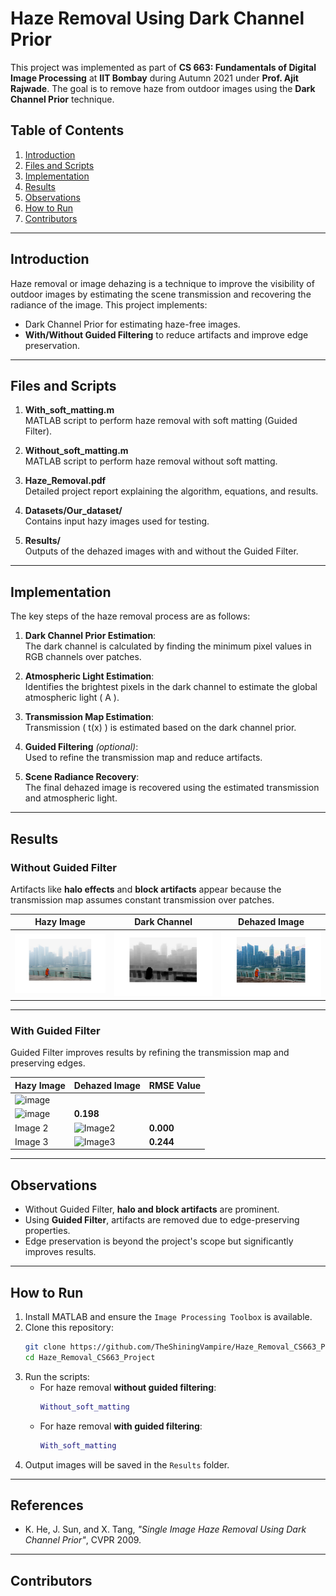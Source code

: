 # Haze Removal Using Dark Channel Prior

This project was implemented as part of **CS 663: Fundamentals of Digital Image Processing** at **IIT Bombay** during Autumn 2021 under **Prof. Ajit Rajwade**. The goal is to remove haze from outdoor images using the **Dark Channel Prior** technique.

## Table of Contents
1. [Introduction](#introduction)
2. [Files and Scripts](#files-and-scripts)
3. [Implementation](#implementation)
4. [Results](#results)
5. [Observations](#observations)
6. [How to Run](#how-to-run)
7. [Contributors](#contributors)

---

## Introduction

Haze removal or image dehazing is a technique to improve the visibility of outdoor images by estimating the scene transmission and recovering the radiance of the image. This project implements:
- Dark Channel Prior for estimating haze-free images.
- **With/Without Guided Filtering** to reduce artifacts and improve edge preservation.

---

## Files and Scripts

1. **With_soft_matting.m**  
   MATLAB script to perform haze removal with soft matting (Guided Filter).

2. **Without_soft_matting.m**  
   MATLAB script to perform haze removal without soft matting.

3. **Haze_Removal.pdf**  
   Detailed project report explaining the algorithm, equations, and results.

4. **Datasets/Our_dataset/**  
   Contains input hazy images used for testing.

5. **Results/**  
   Outputs of the dehazed images with and without the Guided Filter.

---

## Implementation

The key steps of the haze removal process are as follows:

1. **Dark Channel Prior Estimation**:  
   The dark channel is calculated by finding the minimum pixel values in RGB channels over patches.

2. **Atmospheric Light Estimation**:  
   Identifies the brightest pixels in the dark channel to estimate the global atmospheric light \( A \).

3. **Transmission Map Estimation**:  
   Transmission \( t(x) \) is estimated based on the dark channel prior.

4. **Guided Filtering** *(optional)*:  
   Used to refine the transmission map and reduce artifacts.

5. **Scene Radiance Recovery**:  
   The final dehazed image is recovered using the estimated transmission and atmospheric light.

---

## Results

### Without Guided Filter
Artifacts like **halo effects** and **block artifacts** appear because the transmission map assumes constant transmission over patches.

| Hazy Image | Dark Channel | Dehazed Image |
|------------|--------------|---------------|
| ![Hazy](./Results/1.png) | ![Dark Channel](./Results/1_darkchannel.png) | ![Dehazed](./Results/1_res.png) |

---

### With Guided Filter
Guided Filter improves results by refining the transmission map and preserving edges.

| Hazy Image | Dehazed Image | RMSE Value |
|------------|---------------|------------|
|  ![image](https://github.com/user-attachments/assets/41e30ca6-849c-44f1-b1f8-46a9027e6cac)
   | ![image](https://github.com/user-attachments/assets/2207efea-f32e-4c66-afca-a8416fb775cc) | **0.198** |
| Image 2    | ![Image2](./Results/dehazed_2.png) | **0.000** |
| Image 3    | ![Image3](./Results/dehazed_3.png) | **0.244** |

---

## Observations

- Without Guided Filter, **halo and block artifacts** are prominent.  
- Using **Guided Filter**, artifacts are removed due to edge-preserving properties.  
- Edge preservation is beyond the project's scope but significantly improves results.

---

## How to Run

1. Install MATLAB and ensure the `Image Processing Toolbox` is available.  
2. Clone this repository:
   ```bash
   git clone https://github.com/TheShiningVampire/Haze_Removal_CS663_Project.git
   cd Haze_Removal_CS663_Project
   ```
3. Run the scripts:
   - For haze removal **without guided filtering**:
     ```matlab
     Without_soft_matting
     ```
   - For haze removal **with guided filtering**:
     ```matlab
     With_soft_matting
     ```
4. Output images will be saved in the `Results` folder.

---

## References

- K. He, J. Sun, and X. Tang, *"Single Image Haze Removal Using Dark Channel Prior"*, CVPR 2009.

---

## Contributors
